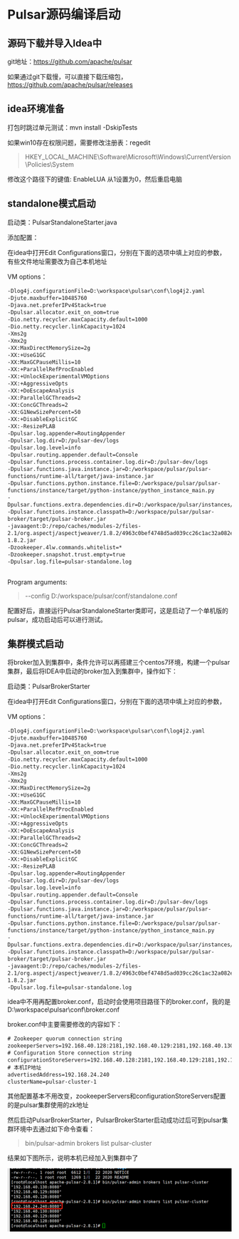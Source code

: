 # Pulsar源码编译启动

## 源码下载并导入Idea中

git地址：https://github.com/apache/pulsar

如果通过git下载慢，可以直接下载压缩包，https://github.com/apache/pulsar/releases

## idea环境准备

打包时跳过单元测试：mvn install -DskipTests

如果win10存在权限问题，需要修改注册表：regedit

> HKEY_LOCAL_MACHINE\Software\Microsoft\Windows\CurrentVersion\Policies\System

修改这个路径下的键值: EnableLUA 从1设置为0，然后重启电脑

## standalone模式启动

启动类：PulsarStandaloneStarter.java

添加配置：

在idea中打开Edit Configurations窗口，分别在下面的选项中填上对应的参数，有些文件地址需要改为自己本机地址

VM options：

```properties
-Dlog4j.configurationFile=D:\workspace\pulsar\conf\log4j2.yaml
-Djute.maxbuffer=10485760
-Djava.net.preferIPv4Stack=true
-Dpulsar.allocator.exit_on_oom=true
-Dio.netty.recycler.maxCapacity.default=1000
-Dio.netty.recycler.linkCapacity=1024
-Xms2g
-Xmx2g
-XX:MaxDirectMemorySize=2g
-XX:+UseG1GC
-XX:MaxGCPauseMillis=10
-XX:+ParallelRefProcEnabled
-XX:+UnlockExperimentalVMOptions
-XX:+AggressiveOpts
-XX:+DoEscapeAnalysis
-XX:ParallelGCThreads=2
-XX:ConcGCThreads=2
-XX:G1NewSizePercent=50
-XX:+DisableExplicitGC
-XX:-ResizePLAB
-Dpulsar.log.appender=RoutingAppender
-Dpulsar.log.dir=D:/pulsar-dev/logs
-Dpulsar.log.level=info
-Dpulsar.routing.appender.default=Console
-Dpulsar.functions.process.container.log.dir=D:/pulsar-dev/logs
-Dpulsar.functions.java.instance.jar=D:/workspace/pulsar/pulsar-functions/runtime-all/target/java-instance.jar
-Dpulsar.functions.python.instance.file=D:/workspace/pulsar/pulsar-functions/instance/target/python-instance/python_instance_main.py
-Dpulsar.functions.extra.dependencies.dir=D:/workspace/pulsar/instances/deps
-Dpulsar.functions.instance.classpath=D:/workspace/pulsar/pulsar-broker/target/pulsar-broker.jar
-javaagent:D:/repo/caches/modules-2/files-2.1/org.aspectj/aspectjweaver/1.8.2/4963c0bef4748d5ad039cc26c1ac32a082eb755e/aspectjweaver-1.8.2.jar
-Dzookeeper.4lw.commands.whitelist=*
-Dzookeeper.snapshot.trust.empty=true
-Dpulsar.log.file=pulsar-standalone.log


```

Program arguments:

> --config  D:/workspace/pulsar/conf/standalone.conf

配置好后，直接运行PulsarStandaloneStarter类即可，这是启动了一个单机版的pulsar，成功启动后可以进行测试。



## 集群模式启动

将broker加入到集群中，条件允许可以再搭建三个centos7环境，构建一个pulsar集群，最后将IDEA中启动的broker加入到集群中，操作如下：

启动类：PulsarBrokerStarter

在idea中打开Edit Configurations窗口，分别在下面的选项中填上对应的参数，

VM options：

```properties
-Dlog4j.configurationFile=D:\workspace\pulsar\conf\log4j2.yaml
-Djute.maxbuffer=10485760
-Djava.net.preferIPv4Stack=true
-Dpulsar.allocator.exit_on_oom=true
-Dio.netty.recycler.maxCapacity.default=1000
-Dio.netty.recycler.linkCapacity=1024
-Xms2g
-Xmx2g
-XX:MaxDirectMemorySize=2g
-XX:+UseG1GC
-XX:MaxGCPauseMillis=10
-XX:+ParallelRefProcEnabled
-XX:+UnlockExperimentalVMOptions
-XX:+AggressiveOpts
-XX:+DoEscapeAnalysis
-XX:ParallelGCThreads=2
-XX:ConcGCThreads=2
-XX:G1NewSizePercent=50
-XX:+DisableExplicitGC
-XX:-ResizePLAB
-Dpulsar.log.appender=RoutingAppender
-Dpulsar.log.dir=D:/pulsar-dev/logs
-Dpulsar.log.level=info
-Dpulsar.routing.appender.default=Console
-Dpulsar.functions.process.container.log.dir=D:/pulsar-dev/logs
-Dpulsar.functions.java.instance.jar=D:/workspace/pulsar/pulsar-functions/runtime-all/target/java-instance.jar
-Dpulsar.functions.python.instance.file=D:/workspace/pulsar/pulsar-functions/instance/target/python-instance/python_instance_main.py
-Dpulsar.functions.extra.dependencies.dir=D:/workspace/pulsar/instances/deps
-Dpulsar.functions.instance.classpath=D:/workspace/pulsar/pulsar-broker/target/pulsar-broker.jar
-javaagent:D:/repo/caches/modules-2/files-2.1/org.aspectj/aspectjweaver/1.8.2/4963c0bef4748d5ad039cc26c1ac32a082eb755e/aspectjweaver-1.8.2.jar
-Dpulsar.log.file=pulsar-standalone.log
```

idea中不用再配置broker.conf，启动时会使用项目路径下的broker.conf，我的是D:\workspace\pulsar\conf\broker.conf

broker.conf中主要需要修改的内容如下：

```properties
# Zookeeper quorum connection string
zookeeperServers=192.168.40.128:2181,192.168.40.129:2181,192.168.40.130:2181
# Configuration Store connection string
configurationStoreServers=192.168.40.128:2181,192.168.40.129:2181,192.168.40.130:2181
# 本机IP地址
advertisedAddress=192.168.24.240
clusterName=pulsar-cluster-1
```

其他配置基本不用改变，zookeeperServers和configurationStoreServers配置的是pulsar集群使用的zk地址

然后启动PulsarBrokerStarter，PulsarBrokerStarter启动成功过后可到pulsar集群环境中去通过如下命令查看：

>  bin/pulsar-admin brokers list pulsar-cluster

结果如下图所示，说明本机已经加入到集群中了

![](./res/16365963217143.png)

